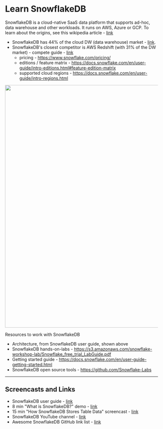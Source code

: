 # Learn SnowflakeDB

SnowflakeDB is a cloud-native SaaS data platform that supports ad-hoc, data warehouse and other workloads.  It runs on AWS, Azure or GCP.  To learn about the origins, see this wikipedia article - [link](https://en.wikipedia.org/wiki/Snowflake_Inc.)
- SnowflakeDB has 44% of the cloud DW (data warehouse) market - [link](https://www.slintel.com/tech/data-warehousing/snowflake-market-share#).   
- SnowflakeDB's closest competitor is AWS Redshift (with 31% of the DW market) - compete guide - [link](https://wikibon.com/breaking-analysis-snowflake-competes-giants-cloud-database/)
  - pricing - https://www.snowflake.com/pricing/
  - editions / feature matrix - https://docs.snowflake.com/en/user-guide/intro-editions.html#feature-edition-matrix
  - supported cloud regions - https://docs.snowflake.com/en/user-guide/intro-regions.html

<img src="https://github.com/lynnlangit/learn-snowflakedb/blob/main/images/new-arch.png" width=800>

Resources to work with SnowflakeDB  

- Architecture, from SnowflakeDB user guide, shown above
- SnowflakeDB hands-on-labs - https://s3.amazonaws.com/snowflake-workshop-lab/Snowflake_free_trial_LabGuide.pdf
- Getting started guide - https://docs.snowflake.com/en/user-guide-getting-started.html
- SnowflakeDB open source tools - https://github.com/Snowflake-Labs

---

## Screencasts and Links
- SnowflakeDB user guide - [link](https://docs.snowflake.com/en/user-guide-intro.html)
- 8 min "What is SnowflakeDB?" demo - [link](https://www.youtube.com/watch?v=xojAXXRo_S0)
- 15 min "How SnowflakeDB Stores Table Data" screencast - [link](https://www.youtube.com/watch?v=dxrEHqMFUWI)
- SnowflakeDB YouTube channel - [link](https://www.youtube.com/user/snowflakecomputing)
- Awesome SnowflakeDB GitHub link list - [link](https://github.com/Snowflake-Labs/awesome-snowflake)

